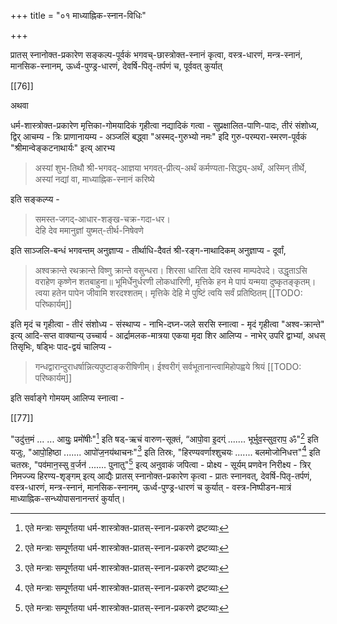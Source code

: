 +++
title = "०१ माध्याह्निक-स्नान-विधिः"

+++

प्रातस् स्नानोक्त-प्रकारेण सङ्कल्प-पूर्वकं भगवच्-छास्त्रोक्त-स्नानं कृत्वा, वस्त्र-धारणं, मन्त्र-स्नानं, मानसिक-स्नानम्, ऊर्ध्व-पुण्ड्र-धारणं, देवर्षि-पितृ-तर्पणं च, पूर्ववत् कुर्यात् 

[[76]] 

अथवा

धर्म-शास्त्रोक्त-प्रकारेण मृत्तिका-गोमयादिकं गृहीत्वा नद्यादिकं गत्वा - सुप्रक्षालित-पाणि-पादः, तीरं संशोध्य, द्विर् आचम्य - त्रिः प्राणानायम्य - अञ्जलिं बद्ध्वा "अस्मद्-गुरुभ्यो नमः" इदि गुरु-परम्परा-स्मरण-पूर्वकं "श्रीमान्वेङ्कटनाथार्यः" इत्य् आरभ्य 

> अस्यां शुभ-तिथौ श्री-भगवद्-आज्ञया भगवत्-प्रीत्य्-अर्थं कर्मण्यता-सिद्ध्य्-अर्थं, अस्मिन् तीर्थे, अस्यां नद्यां वा, माध्याह्निक-स्नानं करिष्ये

इति सङ्कल्प्य - 

> समस्त-जगद्-आधार-शङ्ख-चक्र-गदा-धर।  
देहि देव ममानुज्ञां युष्मत्-तीर्थ-निषेवणे

इति साञ्जलि-बन्धं भगवन्तम् अनुज्ञाप्य - तीर्थाधि-दैवतं श्री-रङ्ग-नाथादिकम् अनुज्ञाप्य - दूर्वां, 

> अश्वक्रान्ते रथक्रान्ते विष्णु क्रान्ते वसुन्धरा। शिरसा धारिता देवि रक्षस्व माम्पदेपदे। उद्धृताऽसि वराहेण कृष्णेन शतबाहुना॥ भूमिर्धेनुर्धरणी लोकधारिणी, मृत्तिके हन मे पापं यन्मया दुष्कृतङ्कृतम्। त्वया हतेन पापेन जीवामि शरदश्शतम्। मृत्तिके देहि मे पुष्टिं त्वयि सर्वं प्रतिष्ठितम्
[[TODO: परिष्कार्यम्]]

इति मृदं च गृहीत्वा - तीरं संशोध्य - संस्थाप्य - नाभि-दघ्न-जले सरसि स्नात्वा - मृदं गृहीत्वा "अश्व-क्रान्ते" इत्य् आदि-सप्त वाक्यान्य् उच्चार्य - आर्द्रामलक-मात्रया एकया मृदा शिर आलिप्य - नाभेर् उपरि द्वाभ्यां, अधस् तिसृभिः, षड्भिः पाद-द्वयं चालिप्य - 

> गन्धद्वारान्दुराधर्षान्नित्यपुष्टाङ्करीषिणीम्। ईश्वरीग्ं सर्वभूतानान्त्वामिहोपह्वये श्रियं
[[TODO: परिष्कार्यम्]]

इति सर्वाङ्गे गोमयम् आलिप्य स्नात्वा - 

[[77]]

"उदु॑त्त॒मं ... ... आयुः॒ प्रमो॑षीः"[^१_७८] इति षड्-ऋचं वारुण-सूक्तं, “आपो॒वा इ॒दग्ं ....... भूर्भुव॒स्सुव॒राप॒ ॐ"[^२_७८] इति यजुः, "आपो॒हिष्ठा ....... आपो॑ज॒नय॑थाचनः"[^३_७८] इति तिस्रः,  "हिरण्यवर्णाश्शुचयः ....... बलमोजोनिधत्त"[^४_७८] इति चतस्रः, "पव॑मान॒स्सु व॒र्जन॑ ....... पुनातु"[^५_७८] इत्य् अनुवाकं जपित्वा - प्रोक्ष्य - सूर्यम् प्रणवेन निरीक्ष्य - त्रिर् निमज्ज्य हिरण्य-शृङ्गम् इत्य् आद्यैः प्रातस् स्नानोक्त-प्रकारेण कृत्वा - प्रातः स्नानवत्, देवर्षि-पितृ-तर्पणं, वस्त्र-धारणं, मन्त्र-स्नानं, मानसिक-स्नानम्, ऊर्ध्व-पुण्ड्र-धारणं च कुर्यात् - वस्त्र-निष्पीडन-मात्रं माध्याह्निक-सन्ध्योपासनानन्तरं कुर्यात्।

[^१_७८]: एते मन्त्राः सम्पूर्णतया धर्म-शास्त्रोक्त-प्रातस्-स्नान-प्रकरणे द्रष्टव्याः

[^२_७८]: एते मन्त्राः सम्पूर्णतया धर्म-शास्त्रोक्त-प्रातस्-स्नान-प्रकरणे द्रष्टव्याः

[^३_७८]: एते मन्त्राः सम्पूर्णतया धर्म-शास्त्रोक्त-प्रातस्-स्नान-प्रकरणे द्रष्टव्याः

[^४_७८]: एते मन्त्राः सम्पूर्णतया धर्म-शास्त्रोक्त-प्रातस्-स्नान-प्रकरणे द्रष्टव्याः

[^५_७८]: एते मन्त्राः सम्पूर्णतया धर्म-शास्त्रोक्त-प्रातस्-स्नान-प्रकरणे द्रष्टव्याः
